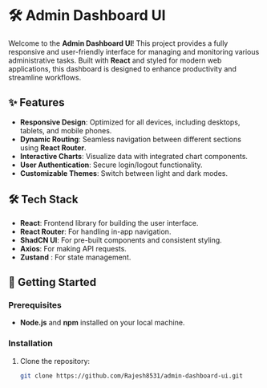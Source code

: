 # 🛠️ Admin Dashboard UI

Welcome to the **Admin Dashboard UI**! This project provides a fully responsive and user-friendly interface for managing and monitoring various administrative tasks. Built with **React** and styled for modern web applications, this dashboard is designed to enhance productivity and streamline workflows.

## ✨ Features
- **Responsive Design**: Optimized for all devices, including desktops, tablets, and mobile phones.
- **Dynamic Routing**: Seamless navigation between different sections using **React Router**.
- **Interactive Charts**: Visualize data with integrated chart components.
- **User Authentication**: Secure login/logout functionality.
- **Customizable Themes**: Switch between light and dark modes.

## 🛠️ Tech Stack
- **React**: Frontend library for building the user interface.
- **React Router**: For handling in-app navigation.
- **ShadCN UI**: For pre-built components and consistent styling.
- **Axios**: For making API requests.
- **Zustand** : For state management.

## 🚀 Getting Started
### Prerequisites
- **Node.js** and **npm** installed on your local machine.

### Installation
1. Clone the repository:
   ```bash
   git clone https://github.com/Rajesh8531/admin-dashboard-ui.git

